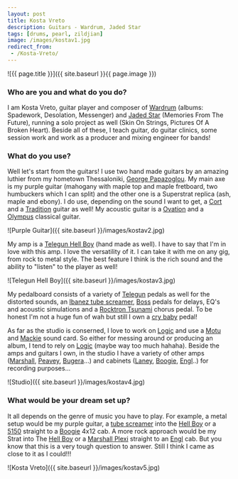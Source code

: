 ```yaml
---
layout: post
title: Kosta Vreto
description: Guitars - Wardrum, Jaded Star
tags: [drums, pearl, zildjian]
image: /images/kostav1.jpg
redirect_from:
 - /Kosta-Vreto/
---
```


![{{ page.title }}]({{ site.baseurl }}{{ page.image }})

### Who are you and what do you do? 

I am Kosta Vreto, guitar player and composer of [Wardrum](http://wardrum.gr/) (albums: Spadework, Desolation, Messenger) and [Jaded Star](http://www.jadedstar.net/) (Memories From The Future), running a solo project as well (Skin On Strings, Pictures Of A Broken Heart). Beside all of these, I teach guitar, do guitar clinics, some session work and work as a producer and mixing engineer for bands!

### What do you use?

Well let's start from the guitars! I use two hand made guitars by an amazing luthier from my hometown Thessaloniki, [George Papazoglou](https://www.facebook.com/George-Papazoglou-Dr-Fret-112610782118798/). My main axe is my purple  guitar (mahogany with maple top and maple fretboard, two humbuckers which I can split) and the other one is a Superstrat replica (ash, maple and ebony). I do use, depending on the sound I want to get, a [Cort](http://www.cortguitars.com/) and a [Tradition](http://www.traditionguitars.com/) guitar as well! My acoustic guitar is a [Ovation](http://www.ovationguitars.com/) and a [Olympus](http://olympuscustomguitars.wix.com/olympuscustomguitars) classical guitar.

![Purple Guitar]({{ site.baseurl }}/images/kostav2.jpg)

My amp is a [Telegun Hell Boy](https://www.facebook.com/TeleGun-Amps-201340816546380/) (hand made as well). I have to say that I'm in love with this amp. I love the versatility of it. I can take it with me on any gig, from rock to metal style. The best feature I think is the rich sound and the ability to "listen" to the player as well!

![Telegun Hell Boy]({{ site.baseurl }}/images/kostav3.jpg)

My pedalboard consists of a variety of [Telegun](https://www.facebook.com/TeleGun-Amps-201340816546380/) pedals as well for the distorted sounds, an [Ibanez tube screamer](http://www.andertons.co.uk/compact-pedals/pid9948/cid692/ibanez-ts9-tube-screamer-overdrive-pedal.asp), [Boss](http://www.bossus.com/) pedals for delays, EQ's and acoustic simulations and a [Rocktron Tsunami](http://www.musiciansfriend.com/chorus-flanger-phaser-effects-pedals/rocktron-tsunami-chorus-pedal) chorus pedal. To be honest I'm not a huge fun of wah but still I own a [cry baby](http://www.jimdunlop.com/product/cry-baby) pedal!

As far as the studio is conserned, I love to work on [Logic](http://www.apple.com/uk/logic-pro/) and use a [Motu](http://www.motu.com/) and [Mackie](http://mackie.com/) sound card. So either for messing around or producing an album, I tend to rely on [Logic](http://www.apple.com/uk/logic-pro/) (maybe way too much hahaha). Beside the amps and guitars I own, in the studio I have a variety of other amps ([Marshall](https://marshallamps.com/), [Peavey](http://peavey.com/), [Bugera](https://www.music-group.com/brand/bugera/home)...) and cabinets ([Laney](http://www.laney.co.uk/), [Boogie](http://www.mesaboogie.com/), [Engl](http://www.englamps.de/)..) for recording purposes...

![Studio]({{ site.baseurl }}/images/kostav4.jpg)

### What would be your dream set up?

It all depends on the genre of music you have to play. For example, a metal setup would be my purple guitar, a [tube screamer](http://www.andertons.co.uk/compact-pedals/pid9948/cid692/ibanez-ts9-tube-screamer-overdrive-pedal.asp) into the [Hell Boy](https://www.facebook.com/TeleGun-Amps-201340816546380/) or a [5150](http://www.evhgear.com/en-GB/gear/amps/) straight to a [Boogie](http://www.mesaboogie.com/) 4x12 cab. A more rock approach would be my Strat into The [Hell Boy](https://www.facebook.com/TeleGun-Amps-201340816546380/) or a [Marshall Plexi](https://marshallamps.com/products/amplifiers/vintage-re-issues/1959slp/) straight to an [Engl](http://www.englamps.de/) cab. But you know that this is a very tough question to answer. Still I think I came as close to it as I could!!!

![Kosta Vreto]({{ site.baseurl }}/images/kostav5.jpg)